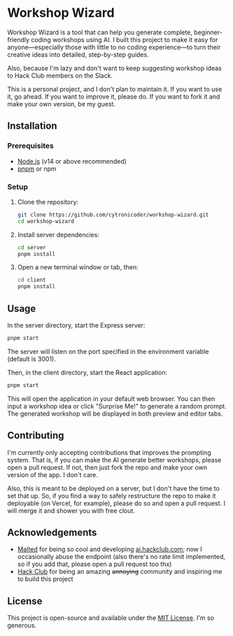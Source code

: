 # Workshop Wizard

Workshop Wizard is a tool that can help you generate complete, beginner-friendly coding workshops using AI. I built this project to make it easy for anyone—especially those with little to no coding experience—to turn their creative ideas into detailed, step-by-step guides.

Also, because I'm lazy and don't want to keep suggesting workshop ideas to Hack Club members on the Slack.

This is a personal project, and I don't plan to maintain it. If you want to use it, go ahead. If you want to improve it, please do. If you want to fork it and make your own version, be my guest.

## Installation

### Prerequisites

- [Node.js](https://nodejs.org) (v14 or above recommended)
- [pnpm](https://pnpm.io) or npm

### Setup

1. Clone the repository:

   ```bash
   git clone https://github.com/cytronicoder/workshop-wizard.git
   cd workshop-wizard
   ```

2. Install server dependencies:

   ```bash
   cd server
   pnpm install
   ```

3. Open a new terminal window or tab, then:

   ```bash
   cd client
   pnpm install
   ```

## Usage

In the server directory, start the Express server:

```bash
pnpm start
```

The server will listen on the port specified in the environment variable (default is 3001).

Then, in the client directory, start the React application:

```bash
pnpm start
```

This will open the application in your default web browser. You can then input a workshop idea or click "Surprise Me!" to generate a random prompt. The generated workshop will be displayed in both preview and editor tabs.

## Contributing

I'm currently only accepting contributions that improves the prompting system. That is, if you can make the AI generate better workshops, please open a pull request. If not, then just fork the repo and make your own version of the app. I don't care.

Also, this is meant to be deployed on a server, but I don't have the time to set that up. So, if you find a way to safely restructure the repo to make it deployable (on Vercel, for example), please do so and open a pull request. I will merge it and shower you with free clout.

## Acknowledgements

- [Malted](https://github.com/malted) for being so cool and developing [ai.hackclub.com](https://ai.hackclub.com); now I occasionally abuse the endpoint (also there's no rate limit implemented, so if you add that, please open a pull request too thx)
- [Hack Club](https://hackclub.com) for being an amazing ~~annoying~~ community and inspiring me to build this project

## License

This project is open-source and available under the [MIT License](LICENSE). I'm so generous.

